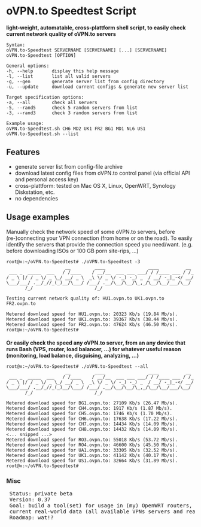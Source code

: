 # oVPN.to Speedtest Script
**light-weight, automatable, cross-plattform shell script, to easily check current network quality of oVPN.to servers**

```
Syntax:
oVPN.to-Speedtest SERVERNAME [SERVERNAME] [...] [SERVERNAME]
oVPN.to-Speedtest [OPTION]

General options:
-h, --help       display this help message
-l, --list       list all valid servers
-g, --gen        generate server list from config directory
-u, --update     download current configs & generate new server list

Target specification options:
-a, --all        check all servers
-5, --rand5      check 5 random servers from list
-3, --rand3      check 3 random servers from list

Example usage:
oVPN.to-Speedtest.sh CH6 MD2 UK1 FR2 BG1 MD1 NL6 US1
oVPN.to-Speedtest.sh --list
```

## Features
* generate server list from config-file archive
* download latest config files from oVPN.to control panel (via official API and personal access key) 
* cross-plattform: tested on Mac OS X, Linux, OpenWRT, Synology Diskstation, etc.
* no dependencies


## Usage examples 
Manually check the network speed of some oVPN.to servers, before (re-)connecting your VPN connection (from home or on the road). To easily identify the servers that provide the connection speed you need/want. (e.g. before downloading ISOs or 100 GB porn site-rips, ...)

```
root@x:~/oVPN.to-Speedtest# ./oVPN.to-Speedtest -3
                      __         ____                ____          __
 ___ _  _____  ___   / /____    / __/__  ___ ___ ___/ / /____ ___ / /_
/ _ \ |/ / _ \/ _ \_/ __/ _ \  _\ \/ _ \/ -_) -_) _  / __/ -_|_-</ __/
\___/___/ .__/_//_(_)__/\___/ /___/ .__/\__/\__/\_,_/\__/\__/___/\__/
       /_/                       /_/

Testing current network quality of: HU1.ovpn.to UK1.ovpn.to FR2.ovpn.to

Metered download speed for HU1.ovpn.to: 20323 Kb/s (19.84 Mb/s).
Metered download speed for UK1.ovpn.to: 39367 Kb/s (38.44 Mb/s).
Metered download speed for FR2.ovpn.to: 47624 Kb/s (46.50 Mb/s).
root@x:~/oVPN.to-Speedtest#
```

####  
**Or easily check the speed  any oVPN.to server, from an any device that runs Bash (VPS, router, load balancer, ...)
for whatever useful reason (monitoring, load balance, disguising, analyzing, ...)**
```
root@x:~/oVPN.to-Speedtest# ./oVPN.to-Speedtest --all
                      __         ____                ____          __
 ___ _  _____  ___   / /____    / __/__  ___ ___ ___/ / /____ ___ / /_
/ _ \ |/ / _ \/ _ \_/ __/ _ \  _\ \/ _ \/ -_) -_) _  / __/ -_|_-</ __/
\___/___/ .__/_//_(_)__/\___/ /___/ .__/\__/\__/\_,_/\__/\__/___/\__/
       /_/                       /_/

Metered download speed for BG1.ovpn.to: 27109 Kb/s (26.47 Mb/s).
Metered download speed for CH4.ovpn.to: 1917 Kb/s (1.87 Mb/s).
Metered download speed for CH5.ovpn.to: 1746 Kb/s (1.70 Mb/s).
Metered download speed for CH6.ovpn.to: 17638 Kb/s (17.22 Mb/s).
Metered download speed for CH7.ovpn.to: 14434 Kb/s (14.09 Mb/s).
Metered download speed for CH8.ovpn.to: 14432 Kb/s (14.09 Mb/s).
<... snipped ...>
Metered download speed for RO3.ovpn.to: 55018 Kb/s (53.72 Mb/s).
Metered download speed for RO4.ovpn.to: 46600 Kb/s (45.50 Mb/s).
Metered download speed for UA1.ovpn.to: 33305 Kb/s (32.52 Mb/s).
Metered download speed for UK1.ovpn.to: 41142 Kb/s (40.17 Mb/s).
Metered download speed for US1.ovpn.to: 32664 Kb/s (31.89 Mb/s).
root@x:~/oVPN.to-Speedtest#
```

### Misc
<pre>
 Status: private beta
 Version: 0.37
 Goal: build a tool(set) for usage in (my) OpenWRT routers, that improves BW-management, LB- & QoS-decisions, based on  
 current real-world data (all available VPNs servers and realistically throughput)
 Roadmap: wat!?
</pre>